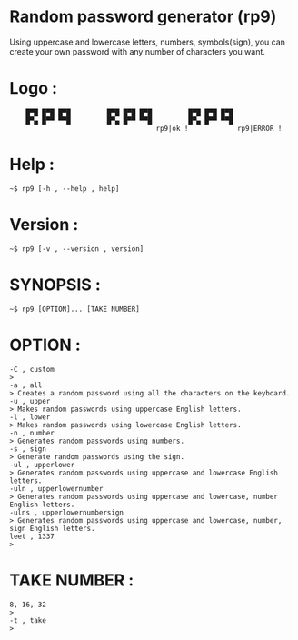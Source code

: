 # Random password generator (rp9)
Using uppercase and lowercase letters, numbers, symbols(sign),
you can create your own password with any number of characters you want.
# Logo :
        █▀█ █▀█ █▀█ 		█▀█ █▀█ █▀█ 		█▀█ █▀█ █▀█
        █▀▄ █▀▀ ▀▀█ 		█▀▄ █▀▀ ▀▀█ 		█▀▄ █▀▀ ▀▀█
                                		rp9|ok ! 	        rp9|ERROR !
# Help :
	~$ rp9 [-h , --help , help]
# Version : 
	~$ rp9 [-v , --version , version]
# SYNOPSIS :
	~$ rp9 [OPTION]... [TAKE NUMBER]
# OPTION :
	-C , custom
	>
	-a , all 
	> Creates a random password using all the characters on the keyboard.
	-u , upper
	> Makes random passwords using uppercase English letters.
	-l , lower
	> Makes random passwords using lowercase English letters.
	-n , number
	> Generates random passwords using numbers.
	-s , sign
	> Generate random passwords using the sign.
	-ul , upperlower
	> Generates random passwords using uppercase and lowercase English letters.
	-uln , upperlowernumber
	> Generates random passwords using uppercase and lowercase, number English letters.
	-ulns , upperlowernumbersign
	> Generates random passwords using uppercase and lowercase, number, sign English letters.
	leet , 1337
	>
# TAKE NUMBER :
	8, 16, 32
	>
	-t , take
	>

